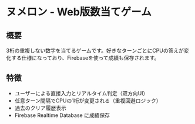 # ヌメロン - Web版数当てゲーム

## 概要
3桁の重複しない数字を当てるゲームです。好きなターンごとにCPUの答えが変化する仕様になっており、Firebaseを使って成績も保存されます。

## 特徴
- ユーザーによる直接入力とリアルタイム判定（双方向UI）
- 任意ターン間隔でCPUの1桁が変更される（重複回避ロジック）
- 過去のクリア履歴表示
- Firebase Realtime Database に成績保存


